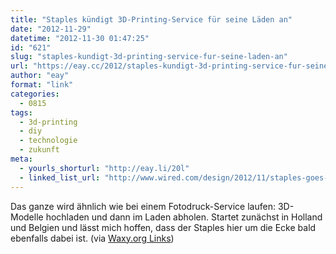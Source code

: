 ```yaml
---
title: "Staples kündigt 3D-Printing-Service für seine Läden an"
date: "2012-11-29"
datetime: "2012-11-30 01:47:25"
id: "621"
slug: "staples-kundigt-3d-printing-service-fur-seine-laden-an"
url: "https://eay.cc/2012/staples-kundigt-3d-printing-service-fur-seine-laden-an/"
author: "eay"
format: "link"
categories:
  - 0815
tags:
  - 3d-printing
  - diy
  - technologie
  - zukunft
meta:
  - yourls_shorturl: "http://eay.li/20l"
  - linked_list_url: "http://www.wired.com/design/2012/11/staples-goes-3-d/"
---
```


Das ganze wird ähnlich wie bei einem Fotodruck-Service laufen: 3D-Modelle hochladen und dann im Laden abholen. Startet zunächst in Holland und Belgien und lässt mich hoffen, dass der Staples hier um die Ecke bald ebenfalls dabei ist. (via [Waxy.org Links](http://www.waxy.org/links/))
